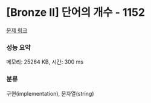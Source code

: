 # [Bronze II] 단어의 개수 - 1152 

[문제 링크](https://www.acmicpc.net/problem/1152) 

### 성능 요약

메모리: 25264 KB, 시간: 300 ms

### 분류

구현(implementation), 문자열(string)

